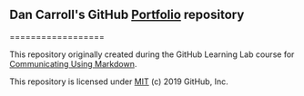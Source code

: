 ## Dan Carroll's GitHub [Portfolio](https://dan-carroll.github.io/dan-carroll-portfolio) repository



==================

This repository originally created during the GitHub Learning Lab course for [Communicating Using Markdown]().

This repository is licensed under [MIT](../LICENSE) (c) 2019 GitHub, Inc.
